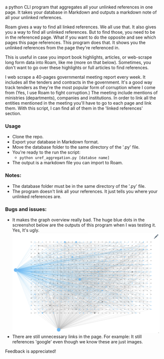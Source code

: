 a python CLI program that aggregates all your unlinked references in one page. It takes your database in Markdown and outputs a markdown note of all your unlinked references.

Roam gives a way to find all linked references. We all use that. It also gives you a way to find all unlinked references. But to find those, you need to be in the referenced page. What if you want to do the opposite and see which pages this page references. This program does that. It shows you the unlinked references from the page they're referenced in. 

This is useful in case you import book highlights,  articles, or web-scrape long form data into Roam, like me (more on that below). Sometimes, you don't want to go over these highlights or full articles to find references. 

I web scrape a 40-pages governmental meeting report every week. It includes all the tenders and contracts in the government. It's a good way track tenders as they're the most popular form of corruption where I come from (Yes, I use Roam to fight corruption.) The meeting include mentions of ministries (departments), companies and institutions. In order to link all the entities mentioned in the meeting you'll have to go to each page and link them. With this script, I can find all of them in the 'linked references' section.

### Usage
- Clone the repo. 
- Export your database in Markdown format.
- Move the database folder to the same directory of the '.py' file.
- You're ready to the run the script:
	-  `python uref_aggregation.py [databse name]`
- The output is a markdown file you can import to Roam.


### Notes:
- The database folder must be in the same directory of the '.py' file.
- The program doesn't link all your references. It just tells you where your unlinked references are.


### Bugs and issues:
- It makes the graph overview really bad. The huge blue dots in the screenshot below are the outputs of this program when I was testing it. Yes, It's ugly.
![](graph.png)
- There are still unnecessary links in the page. For example: It still references 'google' even though we know these are just images.


Feedback is appreciated!

